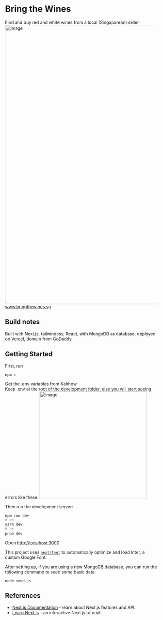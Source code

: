 # Bring the Wines
Find and buy red and white wines from a local (Singaporean) seller<br>
<img width="920" alt="image" src="https://github.com/ghostleek/bringthewines/assets/44336310/53b0a6d4-22f9-402a-b887-63144f1a5b6f">
www.bringthewines.sg
<br>
## Build notes
Built with Next.js, tailwindcss, React, with MongoDB as database, deployed on Vercel, domain from GoDaddy

## Getting Started

First, run 
```
npm i
```

Get the .env variables from Kahhow<br>
Keep .env at the root of the development folder, else you will start seeing errors like these:
<img width="354" alt="image" src="https://github.com/ghostleek/bringthewines/assets/44336310/d6d89981-def4-41bc-99c3-659580e37441">


Then run the development server:

```bash
npm run dev
# or
yarn dev
# or
pnpm dev
```

Open [http://localhost:3000](http://localhost:3000)


This project uses [`next/font`](https://nextjs.org/docs/basic-features/font-optimization) to automatically optimize and load Inter, a custom Google Font.

After setting up, if you are using a new MongoDB database, you can run the following command to seed some basic data:

```
node seed.js
```


## References
- [Next.js Documentation](https://nextjs.org/docs) - learn about Next.js features and API.
- [Learn Next.js](https://nextjs.org/learn) - an interactive Next.js tutorial.
